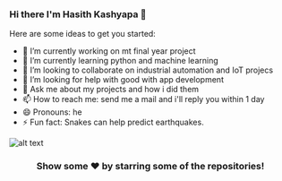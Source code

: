 ### Hi there I'm Hasith Kashyapa 👋

Here are some ideas to get you started:

- 🔭 I’m currently working on mt final year project
- 🌱 I’m currently learning python and machine learning 
- 👯 I’m looking to collaborate on industrial automation and IoT projecs
- 🤔 I’m looking for help with good with app development 
- 💬 Ask me about my projects and how i did them
- 📫 How to reach me: send me a mail and i'll reply you within 1 day
- 😄 Pronouns: he
- ⚡ Fun fact: Snakes can help predict earthquakes.

![alt text](https://github-readme-stats.vercel.app/api?username=hasithz&&show_icons=true&title_color=ffffff&icon_color=bb2acf&text_color=daf7dc&bg_color=151515)




<div align="center">

### Show some ❤️ by starring some of the repositories!

</div>




<!--
**hasithz/hasithz** is a ✨ _special_ ✨ repository because its `README.md` (this file) appears on your GitHub profile.
- 123
-->
